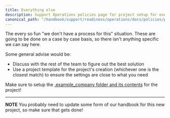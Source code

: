 ```yaml
---
title: Everything else
description: Support Operations policies page for project setup for everything else
canonical_path: "/handbook/support/readiness/operations/docs/policies/project_setup/everything_else"
---
```


The every so fun "we don't have a process for this" situation. These are going
to be done on a case by case basis, so there isn't anything specific we can say
here.

Some general advise would be:

- Discuss with the rest of the team to figure out the best solution
- Use a project template for the project's creation (whichever one is the
  closest match) to ensure the settings are close to what you need

Make sure to setup the [.example_company folder and its contents](gitlab_folder_setup)
for the project!

---

**NOTE** You probably need to update some form of our handbook for this new
project, so make sure that gets done!
